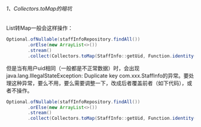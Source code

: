 ###### 1、Collectors.toMap的暗坑

List转Map一般会这样操作：

```java
Optional.ofNullable(staffInfoRepository.findAll())
        .orElse(new ArrayList<>())
        .stream()
        .collect(Collectors.toMap(StaffInfo::getUid, Function.identity()));
```

但是当有用户uid相同（一般都是不正常数据）时，会出现java.lang.IllegalStateException: Duplicate key com.xxx.StaffInfo的异常。要处理这种异常，要么不用，要么需要调整一下，改成后者覆盖前者（如下代码），或者不操作。

```java
Optional.ofNullable(staffInfoRepository.findAll())
        .orElse(new ArrayList<>())
        .stream()
        .collect(Collectors.toMap(StaffInfo::getUid, Function.identity(),(s1,s2)-> s2));
```